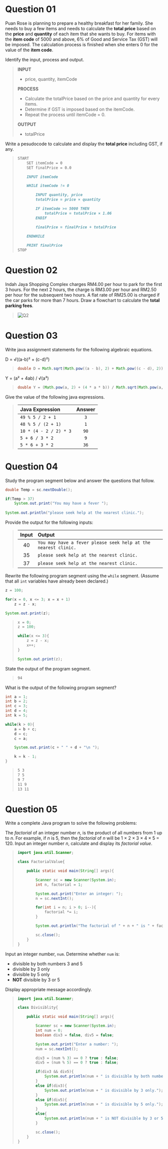 # **Question 01**

Puan Rose is planning to prepare a healthy breakfast for her family. She needs to buy a few items and needs to calculate the **total price** based on the **price** and **quantity** of each item that she wants to buy. For items with the **item code** of 5000 and above, 6% of Good and Service Tax (GST) will be imposed. The calculation process is finished when she enters 0 for the value of the **item code**.

Identify the input, process and output.

> **INPUT**
> 
> * price, quantity, itemCode
> 
> **PROCESS**
> 
> * Calculate the totalPrice based on the price and quantity for every items.
> * Determine if GST is imposed based on the itemCode.
> * Repeat the process until itemCode = 0.
> 
> **OUTPUT**
>
> * totalPrice

Write a pesudocode to calculate and display the **total price** including GST, if any.

> ```markdown
> START
>     SET itemCode = 0
>     SET finalPrice = 0.0
>
>     INPUT itemCode
> 
>     WHILE itemCode != 0
>
>         INPUT quantity, price
>         totalPrice = price × quantity
> 
>         IF itemCode >= 5000 THEN
>             totalPrice = totalPrice × 1.06
>         ENDIF
>
>         finalPrice = finalPrice + totalPrice
>     
>     ENDWHILE
> 
>     PRINT finalPrice
> STOP
> ```

# **Question 02**

Indah Jaya Shopping Complex charges RM4.00 per hour to park for the first 3 hours. For the next 2 hours, the charge is RM3.00 per hour and RM2.50 per hour for the subsequent two hours. A flat rate of RM25.00 is charged if the car parks for more than 7 hours. Draw a flowchart to calculate the **total parking fees**.

> ![Q2](https://github.com/LimJY03/JavaMatriculation/blob/main/Past%20Year%20Theory%20Questions/Resources/Images/1617%20-%20Q2.png?raw=true)

# **Question 03**

Write java assignment statements for the following algebraic equations.

D = √((a-b)² + (c-d)²)

> ```java
> double D = Math.sqrt(Math.pow((a - b), 2) + Math.pow((c - d), 2));
> ```

Y = (a² + 4ab) / √(a³)

> ```java
> double Y = (Math.pow(a, 2) + (4 * a * b)) / Math.sqrt(Math.pow(a, 3));
> ```

Give the value of the following java expressions.

> | Java Expression | Answer |
> | :--- | :---: |
> | `49 % 5 / 2 + 1` | `3` |
> | `48 % 5 / (2 + 1)` | `1` |
> | `10 * (4 - 2 / 2) * 3` | `90` |
> | `5 + 6 / 3 * 2` | `9` |
> | `5 * 6 + 3 * 2` | `36` |

# **Question 04**

Study the program segment below and answer the questions that follow.

```java
double Temp = sc.nextDouble();

if(Temp > 37)
    System.out.print("You may have a fever ");
    
System.out.println("please seek help at the nearest clinic.");
```

Provide the output for the following inputs:

> | Input | Output |
> | :---: | :--- |
> | 40 | `You may have a fever please seek help at the nearest clinic.` |
> | 35 | `please seek help at the nearest clinic.` |
> | 37 | `please seek help at the nearest clinic.` |

Rewrite the following program segment using the `while` segment. (Assume that all `int` variables have already been declared.)

```java
z = 100;

for(x = 0, x <= 3; x = x + 1)
    z = z - x;

System.out.print(z);
```

> ```java
> x = 0;
> z = 100;
> 
> while(x <= 3){
>     z = z - x;
>     x++;
> }
> 
> System.out.print(z);
> ```

State the output of the program segment.

> ```markdown
> 94
> ```

What is the output of the following program segment?

```java
int a = 1;
int b = 2;
int c = 3;
int d = 4;
int k = 5;

while(k > 0){
    a = b + c;
    d = c;
    c = a;

    System.out.print(c + " " + d + "\n ");

    k = k - 1;
}
```

> ```markdown
> 5 3
> 7 5
> 9 7
> 11 9
> 13 11
> ```

# **Question 05**

Write a complete Java program to solve the following problems:

The *factorial* of an integer number *n*, is the product of all numbers from 1 up to *n*. For example, if *n* is 5, then the *factorial* of *n* will be 1 × 2 × 3 × 4 × 5 = 120. Input an integer number *n*, calculate and display its *factorial value*. 

> ```java
> import java.util.Scanner;
> 
> class FactorialValue{
> 
>     public static void main(String[] args){
> 
>         Scanner sc = new Scanner(System.in);
>         int n, factorial = 1;
> 
>         System.out.print("Enter an integer: ");
>         n = sc.nextInt();
> 
>         for(int i = n; i > 0; i--){
>             factorial *= i;
>         }
> 
>         System.out.println("The factorial of " + n + " is " + factorial + ".");
> 
>         sc.close();
>     }
> }
> ```

Input an integer number, `num`. Determine whether `num` is:

* divisible by both numbers 3 and 5
* divisible by 3 only
* divisible by 5 only
* **NOT** divisible by 3 or 5

Display appropriate message accordingly.

> ```java
> import java.util.Scanner;
> 
> class Divisiblity{
> 
>     public static void main(String[] args){
> 
>         Scanner sc = new Scanner(System.in);
>         int num = 0;
>         boolean div3 = false, div5 = false;
> 
>         System.out.print("Enter a number: ");
>         num = sc.nextInt();
> 
>         div3 = (num % 3) == 0 ? true : false;
>         div5 = (num % 5) == 0 ? true : false;
> 
>         if(div3 && div5){
>             System.out.println(num + " is divisible by both numbers 3 and 5.");
>         }
>         else if(div3){
>             System.out.println(num + " is divisible by 3 only.");
>         }
>         else if(div5){
>             System.out.println(num + " is divisible by 5 only.");
>         }
>         else{
>             System.out.println(num + " is NOT divisible by 3 or 5.");
>         }
> 
>         sc.close();
>     }
> }
> ```
